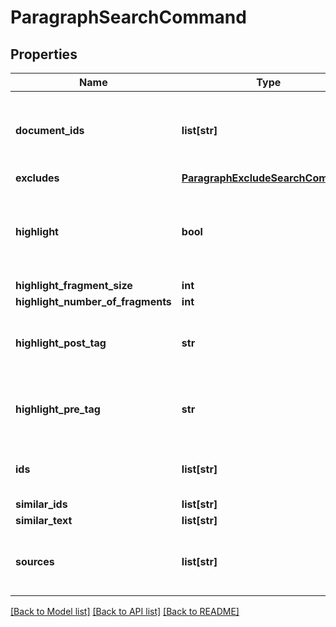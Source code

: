 # ParagraphSearchCommand

## Properties
Name | Type | Description | Notes
------------ | ------------- | ------------- | -------------
**document_ids** | **list[str]** | The list of Layar document IDs to search within | [optional] 
**excludes** | [**ParagraphExcludeSearchCommand**](ParagraphExcludeSearchCommand.md) |  | [optional] 
**highlight** | **bool** | Allows the ability to turn on/off concept highlighting ion your results | [optional] 
**highlight_fragment_size** | **int** |  | [optional] 
**highlight_number_of_fragments** | **int** |  | [optional] 
**highlight_post_tag** | **str** | The closing tag to denote concept highlighting | [optional] 
**highlight_pre_tag** | **str** | The opening tag to denote concept highlighting | [optional] 
**ids** | **list[str]** | Limit your search to a list of specific IDs | [optional] 
**similar_ids** | **list[str]** |  | [optional] 
**similar_text** | **list[str]** |  | [optional] 
**sources** | **list[str]** | Limit your search to specific data sources | [optional] 

[[Back to Model list]](../README.md#documentation-for-models) [[Back to API list]](../README.md#documentation-for-api-endpoints) [[Back to README]](../README.md)

